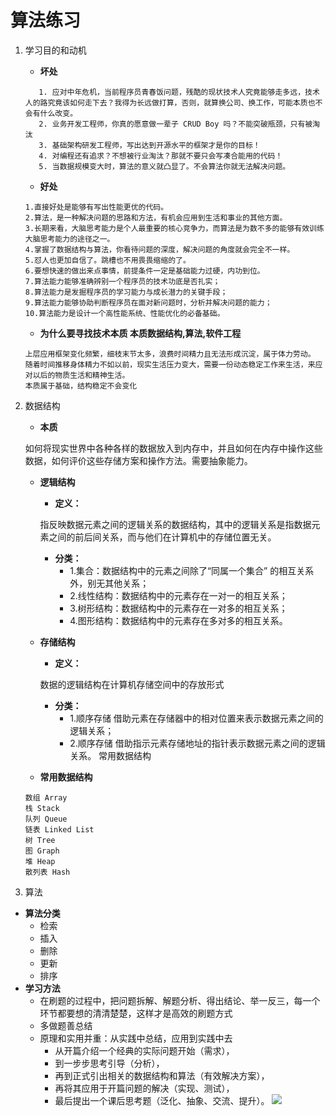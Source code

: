 # **算法练习**
1. 学习目的和动机
   + **坏处**
   ```
      1. 应对中年危机，当前程序员青春饭问题，残酷的现状技术人究竟能够走多远，技术人的路究竟该如何走下去？我得为长远做打算，否则，就算换公司、换工作，可能本质也不会有什么改变。
      2. 业务开发工程师，你真的愿意做一辈子 CRUD Boy 吗？不能突破瓶颈，只有被淘汰
      3. 基础架构研发工程师，写出达到开源水平的框架才是你的目标！
      4. 对编程还有追求？不想被行业淘汰？那就不要只会写凑合能用的代码！
      5. 当数据规模变大时，算法的意义就凸显了。不会算法你就无法解决问题。
    ```
    + **好处**
   ```
   1.直接好处是能够有写出性能更优的代码。
   2.算法，是一种解决问题的思路和方法，有机会应用到生活和事业的其他方面。
   3.长期来看，大脑思考能力是个人最重要的核心竞争力，而算法是为数不多的能够有效训练大脑思考能力的途径之一。
   4.掌握了数据结构与算法，你看待问题的深度，解决问题的角度就会完全不一样。
   5.怼人也更加自信了。跳槽也不用畏畏缩缩的了。
   6.要想快速的做出来点事情，前提条件一定是基础能力过硬，内功到位。
   7.算法能力能够准确辨别一个程序员的技术功底是否扎实；
   8.算法能力是发掘程序员的学习能力与成长潜力的关键手段；
   9.算法能力能够协助判断程序员在面对新问题时，分析并解决问题的能力；
   10.算法能力是设计一个高性能系统、性能优化的必备基础。
   ```
    + **为什么要寻找技术本质 本质数据结构,算法,软件工程**
    ```
    上层应用框架变化频繁，细枝末节太多，浪费时间精力且无法形成沉淀，属于体力劳动。
    随着时间推移身体精力不如以前，现实生活压力变大，需要一份动态稳定工作来生活，来应对以后的物质生活和精神生活。
    本质属于基础，结构稳定不会变化
    ```
 2. 数据结构
    + **本质**
    
    如何将现实世界中各种各样的数据放入到内存中，并且如何在内存中操作这些数据，如何评价这些存储方案和操作方法。需要抽象能力。
    
    + **逻辑结构**
       + **定义：**
       
       指反映数据元素之间的逻辑关系的数据结构，其中的逻辑关系是指数据元素之间的前后间关系，而与他们在计算机中的存储位置无关。
       
       + **分类：**
          + 1.集合：数据结构中的元素之间除了“同属一个集合” 的相互关系外，别无其他关系；
          + 2.线性结构：数据结构中的元素存在一对一的相互关系；
          + 3.树形结构：数据结构中的元素存在一对多的相互关系； 
          + 4.图形结构：数据结构中的元素存在多对多的相互关系。
       
    + **存储结构**
       + **定义：**
       
       数据的逻辑结构在计算机存储空间中的存放形式
       
       + **分类：**
          + 1.顺序存储	借助元素在存储器中的相对位置来表示数据元素之间的逻辑关系；
          + 2.顺序存储 借助指示元素存储地址的指针表示数据元素之间的逻辑关系。
              常用数据结构
    
    + **常用数据结构**
    ``` 
    数组 Array
    栈 Stack
    队列 Queue
    链表 Linked List
    树 Tree
    图 Graph
    堆 Heap
    散列表 Hash
    ```
  3. 算法
  + **算法分类**
     + 检索
     + 插入
     + 删除
     + 更新
     + 排序
  + **学习方法**
    + 在刷题的过程中，把问题拆解、解题分析、得出结论、举一反三，每一个环节都要想的清清楚楚，这样才是高效的刷题方式
    + 多做题善总结
    + 原理和实用并重：从实践中总结，应用到实践中去
      + 从开篇介绍一个经典的实际问题开始（需求），
      + 到一步步思考引导（分析），
      + 再到正式引出相关的数据结构和算法（有效解决方案），
      + 再将其应用于开篇问题的解决（实现、测试），
      + 最后提出一个课后思考题（泛化、抽象、交流、提升）。
  ![](./../image/img1-1.png)
